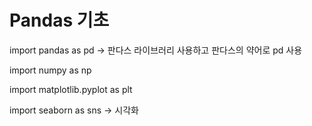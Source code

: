 # Pandas 기초

import pandas as pd → 판다스 라이브러리 사용하고 판다스의 약어로 pd 사용

import numpy as np

import matplotlib.pyplot as plt

import seaborn as sns → 시각화
